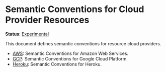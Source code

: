 <!--- Hugo front matter used to generate the website version of this page:
linkTitle: Cloud provider
path_base_for_github_subdir:
  from: tmp/semconv/docs/resource/cloud-provider/_index.md
  to: resource/cloud-provider/README.md
--->

# Semantic Conventions for Cloud Provider Resources

**Status**: [Experimental][DocumentStatus]

This document defines semantic conventions for resource cloud providers.

* [AWS](aws/README.md): Semantic Conventions for Amazon Web Services.
* [GCP](gcp/README.md): Semantic Conventions for Google Cloud Platform.
* [Heroku](heroku.md): Semantic Conventions for Heroku.

[DocumentStatus]: https://opentelemetry.io/docs/specs/otel/document-status
